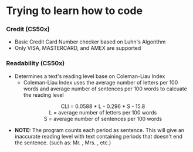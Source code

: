 # Trying to learn how to code

### Credit (CS50x)
* Basic Credit Card Number checker based on Luhn's Algorithm
* Only VISA, MASTERCARD, and AMEX are supported

### Readability (CS50x)
* Determines a text's reading level base on Coleman-Liau Index
  * Coleman-Liau Index uses the average number of letters per 100 words and average number of sentences per 100 words to calcuate the reading level
   <p align="center">CLI = 0.0588 * L - 0.296 * S - 15.8 <br/>L = average number of letters per 100 words <br/>S = average number of sentences per 100 words</p>
* **NOTE:** The program counts each period as sentence. This will give an inaccurate reading level with text containing periods that doesn't end the sentence. (such as: Mr. , Mrs. , etc.)
